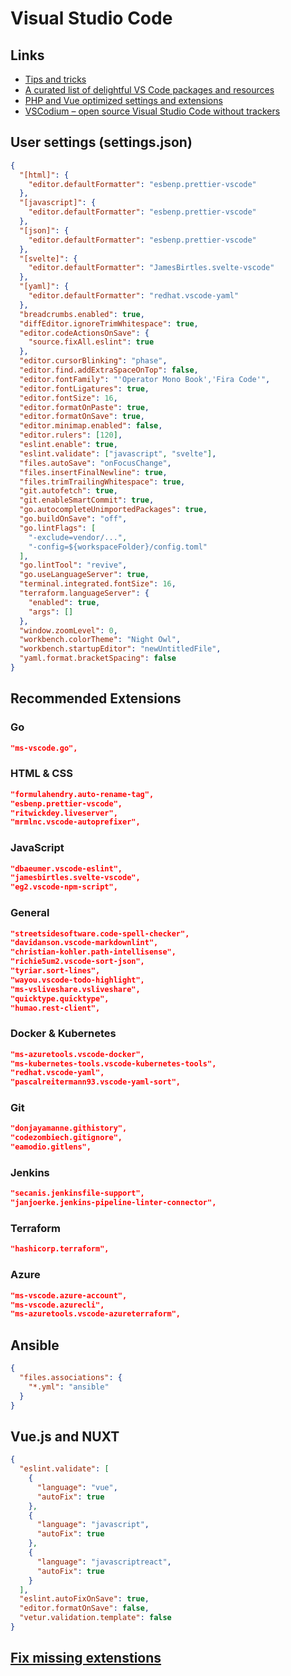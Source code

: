 # Visual Studio Code

## Links

- [Tips and tricks](https://github.com/Microsoft/vscode-tips-and-tricks)
- [A curated list of delightful VS Code packages and resources](https://github.com/viatsko/awesome-vscode)
- [PHP and Vue optimized settings and extensions](http://calebporzio.com/my-vs-code-setup-2/)
- [VSCodium – open source Visual Studio Code without trackers](https://www.fossmint.com/vscodium-clone-of-visual-studio-code-for-linux/)

## User settings (settings.json)

```json
{
  "[html]": {
    "editor.defaultFormatter": "esbenp.prettier-vscode"
  },
  "[javascript]": {
    "editor.defaultFormatter": "esbenp.prettier-vscode"
  },
  "[json]": {
    "editor.defaultFormatter": "esbenp.prettier-vscode"
  },
  "[svelte]": {
    "editor.defaultFormatter": "JamesBirtles.svelte-vscode"
  },
  "[yaml]": {
    "editor.defaultFormatter": "redhat.vscode-yaml"
  },
  "breadcrumbs.enabled": true,
  "diffEditor.ignoreTrimWhitespace": true,
  "editor.codeActionsOnSave": {
    "source.fixAll.eslint": true
  },
  "editor.cursorBlinking": "phase",
  "editor.find.addExtraSpaceOnTop": false,
  "editor.fontFamily": "'Operator Mono Book','Fira Code'",
  "editor.fontLigatures": true,
  "editor.fontSize": 16,
  "editor.formatOnPaste": true,
  "editor.formatOnSave": true,
  "editor.minimap.enabled": false,
  "editor.rulers": [120],
  "eslint.enable": true,
  "eslint.validate": ["javascript", "svelte"],
  "files.autoSave": "onFocusChange",
  "files.insertFinalNewline": true,
  "files.trimTrailingWhitespace": true,
  "git.autofetch": true,
  "git.enableSmartCommit": true,
  "go.autocompleteUnimportedPackages": true,
  "go.buildOnSave": "off",
  "go.lintFlags": [
    "-exclude=vendor/...",
    "-config=${workspaceFolder}/config.toml"
  ],
  "go.lintTool": "revive",
  "go.useLanguageServer": true,
  "terminal.integrated.fontSize": 16,
  "terraform.languageServer": {
    "enabled": true,
    "args": []
  },
  "window.zoomLevel": 0,
  "workbench.colorTheme": "Night Owl",
  "workbench.startupEditor": "newUntitledFile",
  "yaml.format.bracketSpacing": false
}
```

## Recommended Extensions

### Go

```json
"ms-vscode.go",
```

### HTML & CSS

```json
"formulahendry.auto-rename-tag",
"esbenp.prettier-vscode",
"ritwickdey.liveserver",
"mrmlnc.vscode-autoprefixer",
```

### JavaScript

```json
"dbaeumer.vscode-eslint",
"jamesbirtles.svelte-vscode",
"eg2.vscode-npm-script",
```

### General

```json
"streetsidesoftware.code-spell-checker",
"davidanson.vscode-markdownlint",
"christian-kohler.path-intellisense",
"richie5um2.vscode-sort-json",
"tyriar.sort-lines",
"wayou.vscode-todo-highlight",
"ms-vsliveshare.vsliveshare",
"quicktype.quicktype",
"humao.rest-client",
```

### Docker & Kubernetes

```json
"ms-azuretools.vscode-docker",
"ms-kubernetes-tools.vscode-kubernetes-tools",
"redhat.vscode-yaml",
"pascalreitermann93.vscode-yaml-sort",
```

### Git

```json
"donjayamanne.githistory",
"codezombiech.gitignore",
"eamodio.gitlens",
```

### Jenkins

```json
"secanis.jenkinsfile-support",
"janjoerke.jenkins-pipeline-linter-connector",
```

### Terraform

```json
"hashicorp.terraform",
```

### Azure

```json
"ms-vscode.azure-account",
"ms-vscode.azurecli",
"ms-azuretools.vscode-azureterraform",
```

## Ansible

```json
{
  "files.associations": {
    "*.yml": "ansible"
  }
}
```

## Vue.js and NUXT

```json
{
  "eslint.validate": [
    {
      "language": "vue",
      "autoFix": true
    },
    {
      "language": "javascript",
      "autoFix": true
    },
    {
      "language": "javascriptreact",
      "autoFix": true
    }
  ],
  "eslint.autoFixOnSave": true,
  "editor.formatOnSave": false,
  "vetur.validation.template": false
}
```

## [Fix missing extenstions](https://github.com/VSCodium/vscodium/issues/418#issuecomment-643664182)

